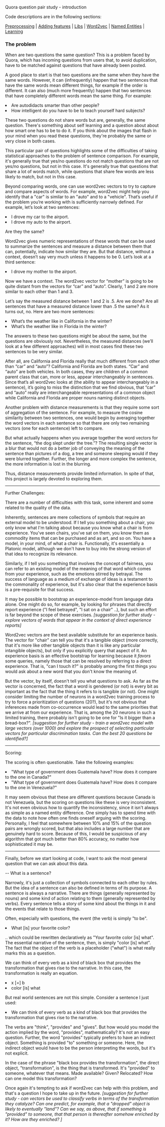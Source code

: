 Quora question pair study - introduction


Code descriptions are in the following sections:

[Preprocessing](https://github.com/philopaszoon/ds/blob/master/quora_question_pairs/preprocessing.md)
|
[Adding features](https://github.com/philopaszoon/ds/blob/master/quora_question_pairs/somefeatures.md)
|
[Libs](https://github.com/philopaszoon/ds/blob/master/quora_question_pairs/splib.md)
|
[Word2vec](https://github.com/philopaszoon/ds/blob/master/quora_question_pairs/w2v.md)
|
[Named Entities](https://github.com/philopaszoon/ds/blob/master/quora_question_pairs/name_entities.md)
|
[Learning](https://github.com/philopaszoon/ds/blob/master/quora_question_pairs/learning.md)

### The problem

When are two questions the same question?  This is a problem faced by Quora, which has incoming questions from users that, to avoid duplication, have to be matched against questions that have already been posted.

A good place to start is that two questions are the same when they have the same words.  However, it can (infrequently) happen that two sentences that have the same words mean different things, for example if the order is different.  It can also (much more frequently) happen that two sentences that have completely different words mean the same thing. For example:

<li> Are autodidacts smarter than other people?
<li> How intelligent do you have to be to teach yourself hard subjects?

These two questions do not share words but are, generally, the same question.  There's something about self learning and a question about about how smart one has to be to do it. If you think about the images that flash in your mind when you read these questions, they're probably the same or very close in both cases.

This particular pair of questions highlights some of the difficulties of taking statistical approaches to the problem of sentence comparison. For example, it's generally true that yes/no questions do not match questions that are not yes/no questions, but not in this case.  It's generally true that questions that share a lot of words match, while questions that share few words are less likely to match, but not in this case.  

Beyond comparing words, one can use word2vec vectors to try to capture and compare aspects of words. For example, word2vec might help you identify that a "car" is similar to an "auto" and to a "vehicle".  That’s useful if the problem you’re working with is sufficiently narrowly defined. For example, let’s look at two sentences:

<li> I drove my car to the airport.
<li> I drove my auto to the airport.

Are they the same?

Word2vec gives numeric representations of these words that can be used to summarize the sentences and measure a distance between them that can, potentially, indicate how similar they are. But that distance, without a context, doesn’t say very much unless it happens to be 0. Let’s look at a third sentence:

<li> I drove my mother to the airport.

Now we have a context. The word2vec vector for “mother” is going to be quite distant from the vectors for “car” and “auto”.  Clearly, 1 and 2 are more similar to each other than 1 and 3.

Let’s say the measured distance between 1 and 2 is .5. Are we done? Are all sentences that have a measured distance lower than .5 the same? As it turns out, no. Here are two more sentences:

<li> What’s the weather like in California in the winter?
<li> What’s the weather like in Florida in the winter?

The answers to these two questions might be about the same, but the questions are obviously not.  Nevertheless, the measured distances (we’ll look at a few different approaches) will in most cases find these two sentences to be very similar.

After all, are California and Florida really that much different from each other than “car” and “auto”? California and Florida are both states. “Car” and “auto” are both vehicles. In both cases, they are children of a common parent class that can, more or less, appear interchangeably in sentences. Since that’s all word2vec looks at (the ability to appear interchangeably in a sentence), it’s going to miss the distinction that we find obvious, that “car” and “auto” really are interchangeable representations of a common object while California and Florida are proper nouns naming distinct objects.

Another problem with distance measurements is that they require some sort of aggregation of the sentence. For example, to measure the cosine similarity between two sentences, one would begin by averaging together the word vectors in each sentence so that there are only two remaining vectors (one for each sentence) left to compare. 

But what actually happens when you average together the word vectors for the sentence, “the dog slept under the tree.”? The resulting single vector is a blur that would not do a better job of conveying the meaning of the sentence than pictures of a dog, a tree and someone sleeping would if they were blurred together. Further, the longer and more complex the sentence, the more information is lost in the blurring.

Thus, distance measurements provide limited information.  In spite of that, this project is largely devoted to exploring them.

---------------------------------------------------


Further Challenges:

There are a number of difficulties with this  task, some inherent and some related to the quality of the data.

Inherently, sentences are mere collections of symbols that require an external model to be understood.  If I tell you something about a chair, you only know what I'm talking about because you know what a chair is from experience.  You've seen chairs, you've sat on them, you know them as commodity items that can be purchased and as art, and so on.  You have a model, in your mind, of what a chair is.  Functionally, it's essentially a Platonic model, although we don't have to buy into the strong version of that idea to recognize its relevance.

Similarly, if I tell you something that involves the concept of fairness, you can refer to an existing model of the meaning of that word which comes from your experience, such as the emotions stirred by betrayal.   The success of language as a medium of exchange of ideas is a testament to the commonality of experience, but it's also clear that the experience basis is a pre-requisite for that success.   

It may be possible to bootstrap an experience-model from language data alone.  One might do so, for example, by looking for phrases that directly report experience ("I feel betrayed", "I sat on a chair" ..), but such an effort is far beyond the scope of these exercises.  <i>[suggestion for further study - explore vectors of words that appear in the context of direct experience reports]</i>

Word2vec vectors are the best available substitute for an experience basis.  The vector for "chair" can tell you that it's a tangible object (more correctly, that it's more like other tangible objects than it is like any particular intangible objects), but only if you explicitly query that aspect of it.  An experience basis is an effective bootstrap for learning because it _favors_ some queries, namely those that can be resolved by referring to a direct experience.  That is, "can I touch it?" is probably among the first things you would ask about a new word that you don't know the meaning of.  

But the vector, by itself, doesn't tell you what questions to ask.   As far as the vector is concerned, the fact that a word is gendered (or not) is every bit as important as the fact that the thing it refers to is tangible (or not).  One might consider limiting the number of neurons in a word2vec training process to try to force a prioritization of questions (20?), but it's not obvious that inferences made from co-occurrence would lead to the same priorities that we arrive at from our experience.    That is, among the 20 neurons in such a limited training, there probably isn't going to be one for "Is it bigger than a bread-box?".  <i>[suggestion for further study - train a word2vec model with large vectors (over 1000) and explore the prospect of selecting particular vectors for particular discrimination tasks.  Can the best 20 questions be identified?]</i>

-----------------------------

Scoring:

The scoring is often questionable.  Take the following examples:

<li> "What type of government does Guatemala have? How does it compare to the one in Canada?"
<li> "What type of government does Guatemala have? How does it compare to the one in Venezuela?"

It may seem obvious that these are different questions because Canada is not Venezuela, but the scoring on questions like these is very inconsistent.  It's not even obvious how to quantify the inconsistency, since it isn't always as simple as a named entity difference.  One simply has to spend time with the data to note how often one finds oneself arguing with the scoring.  Personally, I feel that somewhere between 10% and 15% of the question pairs are wrongly scored, but that also includes a large number that are genuinely hard to score.  Because of this, I would be suspicious of any algorithm that got much better than 80% accuracy, no matter how sophisticated it may be.

-----------------------------

Finally, before we start looking at code, I want to ask the most general question that we can ask about this data.

--  What is a sentence?

Narrowly, it's just a collection of symbols connected to each other by rules.  But the idea of a sentence can also be defined in terms of its purpose.   A sentence is always a narrative.  There are things (generally represented by nouns) and some kind of action relating to them (generally represented by verbs).  Every sentence tells a story of some kind about the things in it and the events that relate to those things.

Often, especially with questions, the event (the verb) is simply "to be".  

<li> What [is] your favorite color?

.. which could be rewritten declaratively as "Your favorite color [is] what".    The essential narrative of the sentence, then, is simply "color [is] what".    The fact that the object of the verb is a placeholder ("what") is what really marks this as a question.

We can think of every verb as a kind of black box that provides the transformation that gives rise to the narrative.  In this case, the transformation is really an equation.
<li> x            [=]    b
<li> color   [is]    what

But real world sentences are not this simple.  Consider a sentence I just used:

<li> We can think of every verb as a kind of black box that provides 
     the transformation that gives rise to the narrative.

The verbs are "think", "provides" and "gives".  But how would you model the action implied by the word, "provides", mathematically?  It's not an easy question.  Further, the word "provides" typically prefers to have an indirect object.  Something is provided "to" something or someone.  Here, the indirect object would have to be the person interpreting the words, but it's not explicit.  

In the case of the phrase "black box provides the transformation", the direct object, "transformation", is the thing that is transformed.  It's "provided" to someone, whatever that means.  Made available?  Given?  Relocated?  How can one model this transformation?  

Once again it's tempting to ask if word2vec can help with this problem, and that's a question I hope to take up in the future. <i>[suggestion for further study - can vectors be used to classify verbs in terms of the transformation they catalyze?  Can one predict, for example, that a "dropped" object is likely to eventually "land"?  Can we say, as above, that if something is "provided" to someone, that that person is thereafter somehow enriched by it?  How are they enriched? ]</i>











 
  


